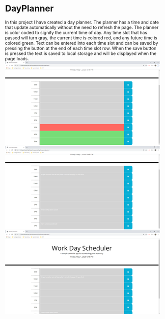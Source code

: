 # DayPlanner
In this project I have created a day planner. The planner has a time and date that update automatically without the need to refresh the page. The planner is color coded to signify the current time of day. Any time slot that has passed will turn gray, the current time is colored red, and any future time is colored green. Text can be entered into each time slot and can be saved by pressing the button at the end of each time slot row. When the save button is pressed the text is saved to local storage and will be displayed when the page loads.
![screenshot](./Assets/pictures/WorkDayScheduler.png)
![screenshot](./Assets/pictures/WorkDayScheduler2.png)
![screenshot](./Assets/pictures/WorkDayScheduler3.png)